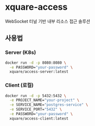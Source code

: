 # xquare-access

WebSocket 터널 기반 내부 리소스 접근 솔루션

## 사용법

### Server (K8s)

```bash
docker run -d -p 8080:8080 \
  -e PASSWORD="your-password" \
  xquare/access-server:latest
```

### Client (로컬)

```bash
docker run -d -p 5432:5432 \
  -e PROJECT_NAME="your-project" \
  -e SERVICE_NAME="postgres-service" \
  -e SERVICE_PORT="5432" \
  -e PASSWORD="your-password" \
  xquare/access-client:latest
```
